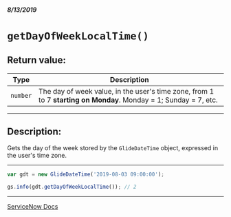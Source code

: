 ##### 8/13/2019
# `getDayOfWeekLocalTime()`

## Return value:
| Type | Description |
|---|---|
| `number` | The day of week value, in the user's time zone, from 1 to 7 **starting on Monday**.  Monday = 1; Sunday = 7, etc. |

---

## Description:
Gets the day of the week stored by the `GlideDateTime` object, expressed in the user's time zone.

---

```js
var gdt = new GlideDateTime('2019-08-03 09:00:00');

gs.info(gdt.getDayOfWeekLocalTime()); // 2
```

---

[ServiceNow Docs](https://developer.servicenow.com/app.do#!/api_doc?v=madrid&id=r_ScopedGlideDateTimeGetDayOfWeekLocalTime)